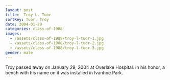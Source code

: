 ```yaml
---
layout: post
title:  Troy L. Tuor
sortKey: Tuor, Troy
date: 2004-01-29
categories: class-of-1988
images:
  - /assets/class-of-1988/troy-l-tuor-1.jpg
  - /assets/class-of-1988/troy-l-tuor-2.jpg
  - /assets/class-of-1988/troy-l-tuor-3.jpg
gender: male
---
```

Troy passed away on January 29, 2004 at Overlake Hospital. In his honor, a bench with his name on it was installed in Ivanhoe Park.
